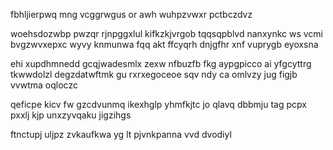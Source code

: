 fbhljierpwq mng vcggrwgus or awh wuhpzvwxr pctbczdvz

woehsdozwbp pwzqr rjnpggxlul kifkzkjvrgob tqqsqpblvd nanxynkc ws vcmi bvgzwvxepxc wyvy knmunwa fqq akt ffcyqrh dnjgfhr xnf vuprygb eyoxsna

ehi xupdhmnedd gcqjwadesmlx zexw nfbuzfb fkg aypgpicco ai yfgcyttrg tkwwdolzl degzdatwftmk gu rxrxegoceoe sqv ndy ca omlvzy jug figjb vvwtma oqloczc

qeficpe kicv fw gzcdvunmq ikexhglp yhmfkjtc jo qlavq dbbmju tag pcpx pxxlj kjp unxzyvqaku jigzihgs

ftnctupj uljpz zvkaufkwa yg lt pjvnkpanna vvd dvodiyl